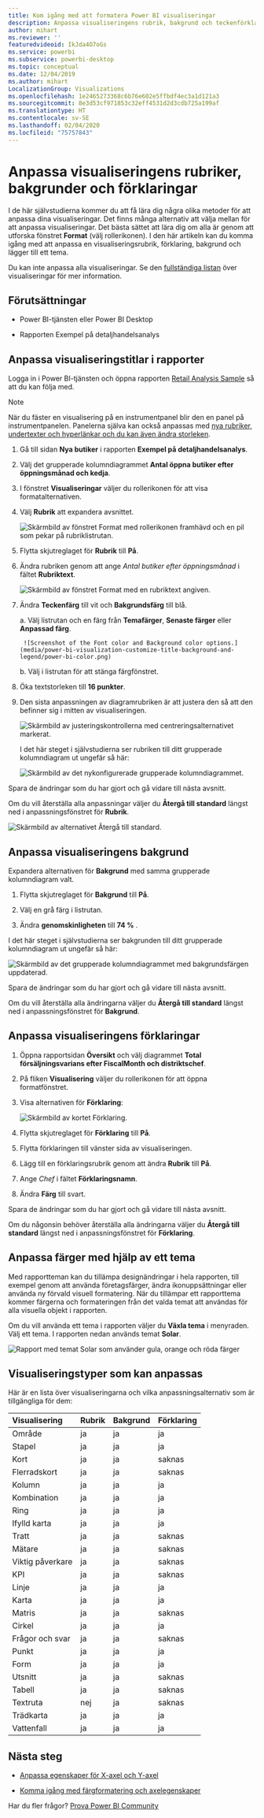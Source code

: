 ```yaml
---
title: Kom igång med att formatera Power BI visualiseringar
description: Anpassa visualiseringens rubrik, bakgrund och teckenförklaring
author: mihart
ms.reviewer: ''
featuredvideoid: IkJda4O7oGs
ms.service: powerbi
ms.subservice: powerbi-desktop
ms.topic: conceptual
ms.date: 12/04/2019
ms.author: mihart
LocalizationGroup: Visualizations
ms.openlocfilehash: 1e2465273368c6b76e602e5ffbdf4ec3a1d121a3
ms.sourcegitcommit: 8e3d53cf971853c32eff4531d2d3cdb725a199af
ms.translationtype: HT
ms.contentlocale: sv-SE
ms.lasthandoff: 02/04/2020
ms.locfileid: "75757843"
---
```

# <a name="customize-visualization-titles-backgrounds-and-legends"></a>Anpassa visualiseringens rubriker, bakgrunder och förklaringar

I de här självstudierna kommer du att få lära dig några olika metoder för att anpassa dina visualiseringar. Det finns många alternativ att välja mellan för att anpassa visualiseringar. Det bästa sättet att lära dig om alla är genom att utforska fönstret **Format** (välj rollerikonen). I den här artikeln kan du komma igång med att anpassa en visualiseringsrubrik, förklaring, bakgrund och lägger till ett tema.

Du kan inte anpassa alla visualiseringar. Se den [fullständiga listan](#visualization-types-that-you-can-customize) över visualiseringar för mer information.


## <a name="prerequisites"></a>Förutsättningar

- Power BI-tjänsten eller Power BI Desktop

- Rapporten Exempel på detaljhandelsanalys

## <a name="customize-visualization-titles-in-reports"></a>Anpassa visualiseringstitlar i rapporter

Logga in i Power BI-tjänsten och öppna rapporten [Retail Analysis Sample](../sample-datasets.md) så att du kan följa med.

> [!NOTE]
> När du fäster en visualisering på en instrumentpanel blir den en panel på instrumentpanelen. Panelerna själva kan också anpassas med [nya rubriker, undertexter och hyperlänkar och du kan även ändra storleken](../service-dashboard-edit-tile.md).

1. Gå till sidan **Nya butiker** i rapporten **Exempel på detaljhandelsanalys**.

1. Välj det grupperade kolumndiagrammet **Antal öppna butiker efter öppningsmånad och kedja**.

1. I fönstret **Visualiseringar** väljer du rollerikonen för att visa formatalternativen.

1. Välj **Rubrik** att expandera avsnittet.

   ![Skärmbild av fönstret Format med rollerikonen framhävd och en pil som pekar på rubriklistrutan.](media/power-bi-visualization-customize-title-background-and-legend/power-bi-format-menu.png)

1. Flytta skjutreglaget för **Rubrik** till **På**.

1. Ändra rubriken genom att ange *Antal butiker efter öppningsmånad* i fältet **Rubriktext**.

    ![Skärmbild av fönstret Format med en rubriktext angiven.](media/power-bi-visualization-customize-title-background-and-legend/power-bi-title.png)

1. Ändra **Teckenfärg** till vit och **Bakgrundsfärg** till blå.    

    a. Välj listrutan och en färg från **Temafärger**, **Senaste färger** eller **Anpassad färg**.

        ![Screenshot of the Font color and Background color options.](media/power-bi-visualization-customize-title-background-and-legend/power-bi-color.png)

    b. Välj i listrutan för att stänga färgfönstret.


1. Öka textstorleken till **16 punkter**.

1. Den sista anpassningen av diagramrubriken är att justera den så att den befinner sig i mitten av visualiseringen.

    ![Skärmbild av justeringskontrollerna med centreringsalternativet markerat.](media/power-bi-visualization-customize-title-background-and-legend/power-bi-align.png)

    I det här steget i självstudierna ser rubriken till ditt grupperade kolumndiagram ut ungefär så här:

    ![Skärmbild av det nykonfigurerade grupperade kolumndiagrammet.](media/power-bi-visualization-customize-title-background-and-legend/power-bi-table.png)

Spara de ändringar som du har gjort och gå vidare till nästa avsnitt.

Om du vill återställa alla anpassningar väljer du **Återgå till standard** längst ned i anpassningsfönstret för **Rubrik**.

![Skärmbild av alternativet Återgå till standard.](media/power-bi-visualization-customize-title-background-and-legend/power-bi-revert.png)

## <a name="customize-visualization-backgrounds"></a>Anpassa visualiseringens bakgrund

Expandera alternativen för **Bakgrund** med samma grupperade kolumndiagram valt.

1. Flytta skjutreglaget för **Bakgrund** till **På**.

1. Välj en grå färg i listrutan.

1. Ändra **genomskinligheten** till **74 %** .

I det här steget i självstudierna ser bakgrunden till ditt grupperade kolumndiagram ut ungefär så här:

![Skärmbild av det grupperade kolumndiagrammet med bakgrundsfärgen uppdaterad.](media/power-bi-visualization-customize-title-background-and-legend/power-bi-background.png)

Spara de ändringar som du har gjort och gå vidare till nästa avsnitt.

Om du vill återställa alla ändringarna väljer du **Återgå till standard** längst ned i anpassningsfönstret för **Bakgrund**.

## <a name="customize-visualization-legends"></a>Anpassa visualiseringens förklaringar

1. Öppna rapportsidan **Översikt** och välj diagrammet **Total försäljningsvarians efter FiscalMonth och distriktschef**.

1. På fliken **Visualisering** väljer du rollerikonen för att öppna formatfönstret.

1. Visa alternativen för **Förklaring**:

    ![Skärmbild av kortet Förklaring.](media/power-bi-visualization-customize-title-background-and-legend/power-bi-legends.png)

1. Flytta skjutreglaget för **Förklaring** till **På**.

1. Flytta förklaringen till vänster sida av visualiseringen.

1. Lägg till en förklaringsrubrik genom att ändra **Rubrik** till **På**.

1. Ange *Chef* i fältet **Förklaringsnamn**.

1. Ändra **Färg** till svart.

Spara de ändringar som du har gjort och gå vidare till nästa avsnitt.

Om du någonsin behöver återställa alla ändringarna väljer du **Återgå till standard** längst ned i anpassningsfönstret för **Förklaring**.

## <a name="customize-colors-using-a-theme"></a>Anpassa färger med hjälp av ett tema

Med rapportteman kan du tillämpa designändringar i hela rapporten, till exempel genom att använda företagsfärger, ändra ikonuppsättningar eller använda ny förvald visuell formatering. När du tillämpar ett rapporttema kommer färgerna och formateringen från det valda temat att användas för alla visuella objekt i rapporten.

Om du vill använda ett tema i rapporten väljer du **Växla tema** i menyraden. Välj ett tema.  I rapporten nedan används temat **Solar**.

 
![Rapport med temat Solar som använder gula, orange och röda färger](media/power-bi-visualization-customize-title-background-and-legend/power-bi-theme.png)

## <a name="visualization-types-that-you-can-customize"></a>Visualiseringstyper som kan anpassas

Här är en lista över visualiseringarna och vilka anpassningsalternativ som är tillgängliga för dem:

| Visualisering | Rubrik | Bakgrund | Förklaring |
|:--- |:--- |:--- |:--- |
| Område | ja | ja |ja |
| Stapel | ja | ja |ja |
| Kort | ja | ja |saknas |
| Flerradskort | ja | ja | saknas |
| Kolumn | ja | ja | ja |
| Kombination | ja | ja | ja |
| Ring | ja | ja | ja |
| Ifylld karta | ja | ja | ja |
| Tratt | ja | ja | saknas |
| Mätare | ja | ja | saknas |
| Viktig påverkare | ja | ja | saknas |
| KPI | ja | ja | saknas |
| Linje | ja | ja | ja |
| Karta | ja | ja | ja |
| Matris | ja | ja | saknas |
| Cirkel | ja | ja | ja |
| Frågor och svar | ja | ja | saknas |
| Punkt | ja | ja | ja |
| Form | ja | ja | ja |
| Utsnitt | ja | ja | saknas |
| Tabell | ja | ja | saknas |
| Textruta | nej | ja | saknas |
| Trädkarta | ja | ja | ja |
| Vattenfall | ja | ja | ja |

## <a name="next-steps"></a>Nästa steg

- [Anpassa egenskaper för X-axel och Y-axel](power-bi-visualization-customize-x-axis-and-y-axis.md)

- [Komma igång med färgformatering och axelegenskaper](service-getting-started-with-color-formatting-and-axis-properties.md)

Har du fler frågor? [Prova Power BI Community](https://community.powerbi.com/)
